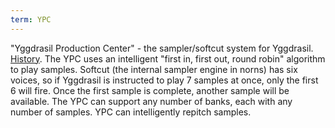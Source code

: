```yaml
---
term: YPC
---
```

"Yggdrasil Production Center" - the sampler/softcut system for Yggdrasil. [History](https://en.wikipedia.org/wiki/Akai_MPC). The YPC uses an intelligent "first in, first out, round robin" algorithm to play samples. Softcut (the internal sampler engine in norns) has six voices, so if Yggdrasil is instructed to play 7 samples at once, only the first 6 will fire. Once the first sample is complete, another sample will be available. The YPC can support any number of banks, each with any number of samples. YPC can intelligently repitch samples.